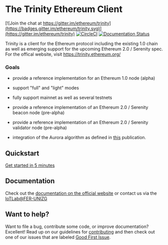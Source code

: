 # The Trinity Ethereum Client

[![Join the chat at https://gitter.im/ethereum/trinity](https://badges.gitter.im/ethereum/trinity.svg)](https://gitter.im/ethereum/trinity)
[![CircleCI](https://circleci.com/gh/ethereum/trinity/tree/master.svg?style=shield)](https://circleci.com/gh/ethereum/trinity/tree/master)
[![Documentation Status](https://readthedocs.org/projects/trinity-client/badge/?version=latest)](https://trinity-client.readthedocs.io/en/latest/?badge=latest)

Trinity is a client for the Ethereum protocol including the existing 1.0 chain as well as emerging support for the upcoming Ethereum 2.0 / Serenity spec. For the offical website, visit https://trinity.ethereum.org/

### Goals

- provide a reference implementation for an Ethereum 1.0 node (alpha)

- support "full" and "light" modes

- fully support mainnet as well as several testnets

- provide a reference implementation of an Ethereum 2.0 / Serenity beacon node (pre-alpha)

- provide a reference implementation of an Ethereum 2.0 / Serenity validator node (pre-alpha)
  
- integration of the Aurora algorithm as defined in [this](https://ieeexplore.ieee.org/abstract/document/8946192?casa_token=s_5UqtZbpP0AAAAA:alF3rzSrKdu6rgNRtkOIbMMDBxAjN7v8DlyXX0Xk1aHQhbxopnNXwa_PYxqS9vYoKPhYx0ImGNbk) publication.

## Quickstart

[Get started in 5 minutes](https://trinity-client.readthedocs.io/en/latest/quickstart.html)

## Documentation

Check out the [documentation on the official website](https://trinity-client.readthedocs.io/en/latest/) or contact us via the [IoTLab@FER-UNIZG](http://www.iot.fer.hr/index.php/en/)

## Want to help?

Want to file a bug, contribute some code, or improve documentation? Excellent! Read up on our
guidelines for [contributing](https://trinity-client.readthedocs.io/en/latest/contributing.html) and then check out one of our issues that are labeled [Good First Issue](https://github.com/ethereum/trinity/issues?q=is%3Aissue+is%3Aopen+label%3A%22Good+First+Issue%22).
